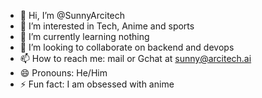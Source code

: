 - 👋 Hi, I’m @SunnyArcitech
- 👀 I’m interested in Tech, Anime and sports
- 🌱 I’m currently learning nothing
- 💞️ I’m looking to collaborate on backend and devops 
- 📫 How to reach me: mail or Gchat at sunny@arcitech.ai  
- 😄 Pronouns: He/Him
- ⚡ Fun fact: I am obsessed with anime 

<!---
SunnyArcitech/SunnyArcitech is a ✨ special ✨ repository because its `README.md` (this file) appears on your GitHub profile.
You can click the Preview link to take a look at your changes.
--->
